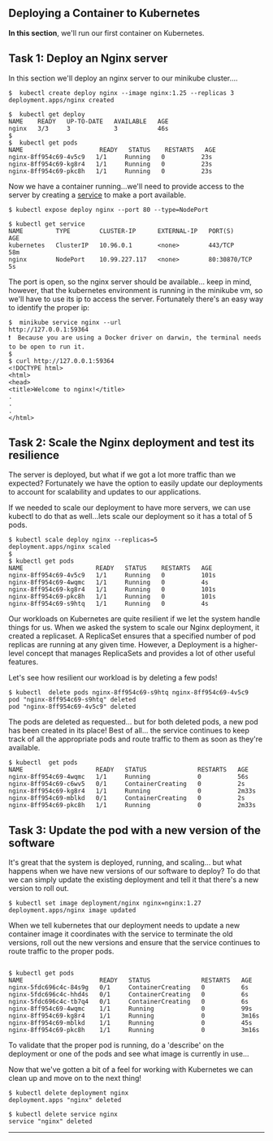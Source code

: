 


## Deploying a Container to Kubernetes

**In this section**, we'll run our first container on Kubernetes.

## Task 1: Deploy an Nginx server

In this section we'll deploy an nginx server to our minikube cluster.... 

```
$  kubectl create deploy nginx --image nginx:1.25 --replicas 3
deployment.apps/nginx created

$  kubectl get deploy
NAME    READY   UP-TO-DATE   AVAILABLE   AGE
nginx   3/3     3            3           46s
$
$  kubectl get pods
NAME                     READY   STATUS    RESTARTS   AGE
nginx-8ff954c69-4v5c9   1/1     Running   0          23s
nginx-8ff954c69-kg8r4   1/1     Running   0          23s
nginx-8ff954c69-pkc8h   1/1     Running   0          23s

```

Now we have a container running...we'll need to provide access to the server by creating a [service](https://kubernetes.io/docs/concepts/services-networking/service/) to make a port available.


```
$ kubectl expose deploy nginx --port 80 --type=NodePort

$ kubectl get service
NAME         TYPE        CLUSTER-IP      EXTERNAL-IP   PORT(S)        AGE
kubernetes   ClusterIP   10.96.0.1       <none>        443/TCP        58m
nginx        NodePort    10.99.227.117   <none>        80:30870/TCP   5s

```

The port is open, so the nginx server should be available... keep in mind, however, that the kubernetes environment is running in the minikube vm, so we'll have to use its ip to access the server. Fortunately there's an easy way to identify the proper ip:

```
$  minikube service nginx --url
http://127.0.0.1:59364
❗  Because you are using a Docker driver on darwin, the terminal needs to be open to run it.
$
$ curl http://127.0.0.1:59364
<!DOCTYPE html>
<html>
<head>
<title>Welcome to nginx!</title>
.
.
.
</html>
```

## Task 2: Scale the Nginx deployment and test its resilience

The server is deployed, but what if we got a lot more traffic than we expected? Fortunately we have the option to easily update our deployments to account for scalability and updates to our applications.

If we needed to scale our deployment to have more servers, we can use kubectl to do that as well...lets scale our deployment so it has a total of 5 pods.

```
$ kubectl scale deploy nginx --replicas=5
deployment.apps/nginx scaled
$
$ kubectl get pods
NAME                    READY   STATUS    RESTARTS   AGE
nginx-8ff954c69-4v5c9   1/1     Running   0          101s
nginx-8ff954c69-4wqmc   1/1     Running   0          4s
nginx-8ff954c69-kg8r4   1/1     Running   0          101s
nginx-8ff954c69-pkc8h   1/1     Running   0          101s
nginx-8ff954c69-s9htq   1/1     Running   0          4s
```

Our workloads on Kubernetes are quite resilient if we let the system handle things for us. When we asked the system to scale our Nginx deployment, it created a replicaset. A ReplicaSet ensures that a specified number of pod replicas are running at any given time. However, a Deployment is a higher-level concept that manages ReplicaSets and provides a lot of other useful features.

Let's see how resilient our workload is by deleting a few pods!

```
$ kubectl  delete pods nginx-8ff954c69-s9htq nginx-8ff954c69-4v5c9
pod "nginx-8ff954c69-s9htq" deleted
pod "nginx-8ff954c69-4v5c9" deleted

```
The pods are deleted as requested... but for both deleted pods, a new pod has been created in its place! Best of all... the service continues to keep track of all the appropriate pods and route traffic to them as soon as they're available.

```
$ kubectl  get pods
NAME                    READY   STATUS              RESTARTS   AGE
nginx-8ff954c69-4wqmc   1/1     Running             0          56s
nginx-8ff954c69-c6wv5   0/1     ContainerCreating   0          2s
nginx-8ff954c69-kg8r4   1/1     Running             0          2m33s
nginx-8ff954c69-mblkd   0/1     ContainerCreating   0          2s
nginx-8ff954c69-pkc8h   1/1     Running             0          2m33s
```


## Task 3: Update the pod with a new version of the software

It's great that the system is deployed, running, and scaling... but what happens when we have new versions of our software to deploy? To do that we can simply update the existing deployment and tell it that there's a new version to roll out.

```
$ kubectl set image deployment/nginx nginx=nginx:1.27
deployment.apps/nginx image updated

```

When we tell kubernetes that our deployment needs to update a new container image it coordinates with the service to terminate the old versions, roll out the new versions and ensure that the service continues to route traffic to the proper pods.

```

$ kubectl get pods
NAME                     READY   STATUS              RESTARTS   AGE
nginx-5fdc696c4c-84s9g   0/1     ContainerCreating   0          6s
nginx-5fdc696c4c-hhd4s   0/1     ContainerCreating   0          6s
nginx-5fdc696c4c-tb7q4   0/1     ContainerCreating   0          6s
nginx-8ff954c69-4wqmc    1/1     Running             0          99s
nginx-8ff954c69-kg8r4    1/1     Running             0          3m16s
nginx-8ff954c69-mblkd    1/1     Running             0          45s
nginx-8ff954c69-pkc8h    1/1     Running             0          3m16s

```

To validate that the proper pod is running, do a 'describe' on the deployment or one of the pods and see what image is currently in use...

Now that we've gotten a bit of a feel for working with Kubernetes we can clean up and move on to the next thing!

```
$ kubectl delete deployment nginx
deployment.apps "nginx" deleted

$ kubectl delete service nginx
service "nginx" deleted
```

---
